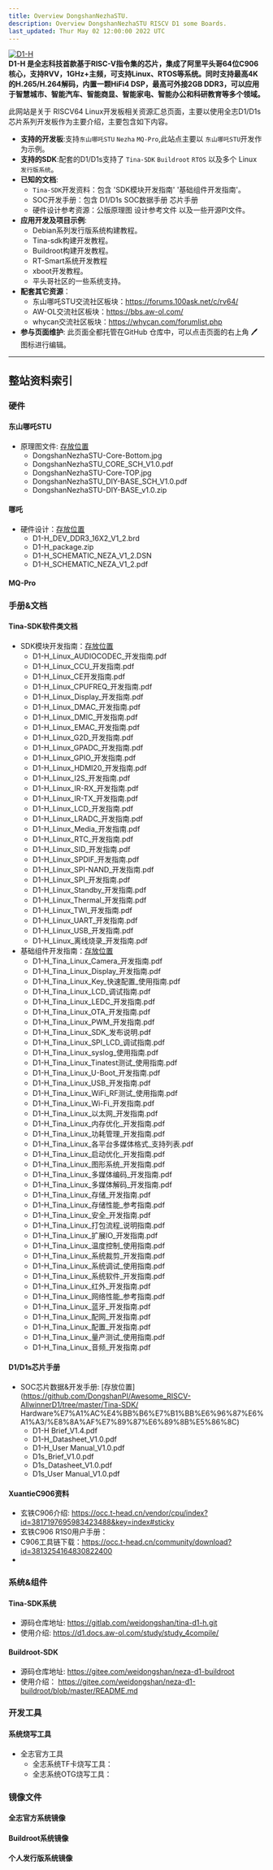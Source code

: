 ```yaml
---
title: Overview DongshanNezhaSTU.
description: Overview DongshanNezhaSTU RISCV D1 some Boards.
last_updated: Thur May 02 12:00:00 2022 UTC
---
```

<p class="text-center">
    <a href="https://www.aw-ol.com/">
        <img src="https://d1.docs.aw-ol.com/assets/img/%E5%85%A8%E7%90%83%E9%A6%96%E9%A2%97.png" width="auto" height="auto" alt="D1-H">
    </a>
    <br>
    <strong>D1-H 是全志科技首款基于RISC-V指令集的芯片，集成了阿里平头哥64位C906核心，支持RVV，1GHz+主频，可支持Linux、RTOS等系统。同时支持最高4K的H.265/H.264解码，内置一颗HiFi4 DSP，最高可外接2GB DDR3，可以应用于智慧城市、智能汽车、智能商显、智能家电、智能办公和科研教育等多个领域。</strong>
</p>

此网站是关于 RISCV64 Linux开发板相关资源汇总页面，主要以使用全志D1/D1s芯片系列开发板作为主要介绍，主要包含如下内容。

- **支持的开发板**:支持`东山哪吒STU` `Nezha` `MQ-Pro`,此站点主要以 `东山哪吒STU`开发作为示例。
- **支持的SDK**:配套的D1/D1s支持了 `Tina-SDK` `Buildroot` `RTOS` 以及多个 Linux `发行版系统`。
- **已知的文档**:
    -  `Tina-SDK`开发资料：包含 'SDK模块开发指南' '基础组件开发指南'。
    -  SOC开发手册：包含 D1/D1s SOC数据手册 芯片手册
    -  硬件设计参考资源：公版原理图 设计参考文件 以及一些开源PI文件。
- **应用开发及项目示例**:
    -  Debian系列发行版系统构建教程。
    -  Tina-sdk构建开发教程。
    -  Buildroot构建开发教程。
    -  RT-Smart系统开发教程
    -  xboot开发教程。
    -  平头哥社区的一些系统支持。
- **配套其它资源**：
    - 东山哪吒STU交流社区板块：https://forums.100ask.net/c/rv64/
    - AW-OL交流社区板块：https://bbs.aw-ol.com/
    - whycan交流社区板块：https://whycan.com/forumlist.php
- **参与页面维护**: 此页面全都托管在GitHub 仓库中，可以点击页面的右上角 🖊 图标进行编辑。

---

## 整站资料索引
### 硬件
#### 东山哪吒STU
 - 原理图文件: [存放位置](https://github.com/DongshanPI/Awesome_RISCV-AllwinnerD1/tree/master/DongshanNezhaSTU)
    - DongshanNezhaSTU-Core-Bottom.jpg
    - DongshanNezhaSTU_CORE_SCH_V1.0.pdf
    - DongshanNezhaSTU-Core-TOP.jpg
    - DongshanNezhaSTU_DIY-BASE_SCH_V1.0.pdf
    - DongshanNezhaSTU-DIY-BASE_v1.0.zip
#### 哪吒
 - 硬件设计：[存放位置](https://github.com/DongshanPI/Awesome_RISCV-AllwinnerD1/tree/master/Tina-SDK/Hardware%E7%A1%AC%E4%BB%B6%E7%B1%BB%E6%96%87%E6%A1%A3/%E7%A1%AC%E4%BB%B6%E8%AE%BE%E8%AE%A1)
    - D1-H_DEV_DDR3_16X2_V1_2.brd
    - D1-H_package.zip
    - D1-H_SCHEMATIC_NEZA_V1_2.DSN
    - D1-H_SCHEMATIC_NEZA_V1_2.pdf
#### MQ-Pro

### 手册&文档
#### Tina-SDK软件类文档
 - SDK模块开发指南：[存放位置](https://github.com/DongshanPI/Awesome_RISCV-AllwinnerD1/tree/master/Tina-SDK/Software%E8%BD%AF%E4%BB%B6%E7%B1%BB%E6%96%87%E6%A1%A3/SDK%E6%A8%A1%E5%9D%97%E5%BC%80%E5%8F%91%E6%8C%87%E5%8D%97)
	- D1-H_Linux_AUDIOCODEC_开发指南.pdf
	- D1-H_Linux_CCU_开发指南.pdf
	- D1-H_Linux_CE开发指南.pdf
	- D1-H_Linux_CPUFREQ_开发指南.pdf
	- D1-H_Linux_Display_开发指南.pdf
	- D1-H_Linux_DMAC_开发指南.pdf
	- D1-H_Linux_DMIC_开发指南.pdf
	- D1-H_Linux_EMAC_开发指南.pdf
	- D1-H_Linux_G2D_开发指南.pdf
	- D1-H_Linux_GPADC_开发指南.pdf
	- D1-H_Linux_GPIO_开发指南.pdf
	- D1-H_Linux_HDMI20_开发指南.pdf
	- D1-H_Linux_I2S_开发指南.pdf
	- D1-H_Linux_IR-RX_开发指南.pdf
	- D1-H_Linux_IR-TX_开发指南.pdf
	- D1-H_Linux_LCD_开发指南.pdf
	- D1-H_Linux_LRADC_开发指南.pdf
	- D1-H_Linux_Media_开发指南.pdf
	- D1-H_Linux_RTC_开发指南.pdf
	- D1-H_Linux_SID_开发指南.pdf
	- D1-H_Linux_SPDIF_开发指南.pdf
	- D1-H_Linux_SPI-NAND_开发指南.pdf
	- D1-H_Linux_SPI_开发指南.pdf
	- D1-H_Linux_Standby_开发指南.pdf
	- D1-H_Linux_Thermal_开发指南.pdf
	- D1-H_Linux_TWI_开发指南.pdf
	- D1-H_Linux_UART_开发指南.pdf
	- D1-H_Linux_USB_开发指南.pdf
	- D1-H_Linux_离线烧录_开发指南.pdf
 - 基础组件开发指南：[存放位置](https://github.com/DongshanPI/Awesome_RISCV-AllwinnerD1/tree/master/Tina-SDK/Software%E8%BD%AF%E4%BB%B6%E7%B1%BB%E6%96%87%E6%A1%A3/%E5%9F%BA%E7%A1%80%E7%BB%84%E4%BB%B6%E5%BC%80%E5%8F%91%E6%8C%87%E5%8D%97)
	- D1-H_Tina_Linux_Camera_开发指南.pdf
	- D1-H_Tina_Linux_Display_开发指南.pdf
	- D1-H_Tina_Linux_Key_快速配置_使用指南.pdf
	- D1-H_Tina_Linux_LCD_调试指南.pdf
	- D1-H_Tina_Linux_LEDC_开发指南.pdf
	- D1-H_Tina_Linux_OTA_开发指南.pdf
	- D1-H_Tina_Linux_PWM_开发指南.pdf
	- D1-H_Tina_Linux_SDK_发布说明.pdf
	- D1-H_Tina_Linux_SPI_LCD_调试指南.pdf
	- D1-H_Tina_Linux_syslog_使用指南.pdf
	- D1-H_Tina_Linux_Tinatest测试_使用指南.pdf
	- D1-H_Tina_Linux_U-Boot_开发指南.pdf
	- D1-H_Tina_Linux_USB_开发指南.pdf
	- D1-H_Tina_Linux_WiFi_RF测试_使用指南.pdf
	- D1-H_Tina_Linux_Wi-Fi_开发指南.pdf
	- D1-H_Tina_Linux_以太网_开发指南.pdf
	- D1-H_Tina_Linux_内存优化_开发指南.pdf
	- D1-H_Tina_Linux_功耗管理_开发指南.pdf
	- D1-H_Tina_Linux_各平台多媒体格式_支持列表.pdf
	- D1-H_Tina_Linux_启动优化_开发指南.pdf
	- D1-H_Tina_Linux_图形系统_开发指南.pdf
	- D1-H_Tina_Linux_多媒体编码_开发指南.pdf
	- D1-H_Tina_Linux_多媒体解码_开发指南.pdf
	- D1-H_Tina_Linux_存储_开发指南.pdf
	- D1-H_Tina_Linux_存储性能_参考指南.pdf
	- D1-H_Tina_Linux_安全_开发指南.pdf
	- D1-H_Tina_Linux_打包流程_说明指南.pdf
	- D1-H_Tina_Linux_扩展IO_开发指南.pdf
	- D1-H_Tina_Linux_温度控制_使用指南.pdf
	- D1-H_Tina_Linux_系统裁剪_开发指南.pdf
	- D1-H_Tina_Linux_系统调试_使用指南.pdf
	- D1-H_Tina_Linux_系统软件_开发指南.pdf
	- D1-H_Tina_Linux_红外_开发指南.pdf
	- D1-H_Tina_Linux_网络性能_参考指南.pdf
	- D1-H_Tina_Linux_蓝牙_开发指南.pdf
	- D1-H_Tina_Linux_配网_开发指南.pdf
	- D1-H_Tina_Linux_配置_开发指南.pdf
	- D1-H_Tina_Linux_量产测试_使用指南.pdf
	- D1-H_Tina_Linux_音频_开发指南.pdf

#### D1/D1s芯片手册
 - SOC芯片数据&开发手册: [存放位置](https://github.com/DongshanPI/Awesome_RISCV-AllwinnerD1/tree/master/Tina-SDK/   Hardware%E7%A1%AC%E4%BB%B6%E7%B1%BB%E6%96%87%E6%A1%A3/%E8%8A%AF%E7%89%87%E6%89%8B%E5%86%8C)
	- D1-H Brief_V1.4.pdf
	- D1-H_Datasheet_V1.0.pdf
	- D1-H_User Manual_V1.0.pdf
	- D1s_Brief_V1.0.pdf
	- D1s_Datasheet_V1.0.pdf
	- D1s_User Manual_V1.0.pdf

#### XuantieC906资料
 - 玄铁C906介绍: https://occ.t-head.cn/vendor/cpu/index?id=3817197695983423488&key=index#sticky
 - 玄铁C906 R1S0用户手册：
 - C906工具链下载：https://occ.t-head.cn/community/download?id=3813254164830822400
 - 
### 系统&组件
#### Tina-SDK系统
- 源码仓库地址: https://gitlab.com/weidongshan/tina-d1-h.git
- 使用介绍: https://d1.docs.aw-ol.com/study/study_4compile/
#### Buildroot-SDK
- 源码仓库地址: https://gitee.com/weidongshan/neza-d1-buildroot
- 使用介绍： https://gitee.com/weidongshan/neza-d1-buildroot/blob/master/README.md

### 开发工具
#### 系统烧写工具
 - 全志官方工具
   - 全志系统TF卡烧写工具：
   - 全志系统OTG烧写工具：

### 镜像文件
#### 全志官方系统镜像

#### Buildroot系统镜像

#### 个人发行版系统镜像
